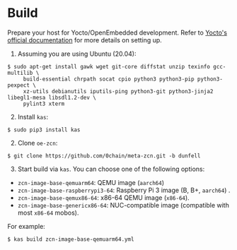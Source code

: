 # Build

Prepare your host for Yocto/OpenEmbedded development. Refer to [Yocto's official documentation](https://www.yoctoproject.org/docs/latest/mega-manual/mega-manual.html#detailed-supported-distros) for more details on setting up.

1. Assuming you are using Ubuntu (20.04):
```
$ sudo apt-get install gawk wget git-core diffstat unzip texinfo gcc-multilib \
     build-essential chrpath socat cpio python3 python3-pip python3-pexpect \
     xz-utils debianutils iputils-ping python3-git python3-jinja2 libegl1-mesa libsdl1.2-dev \
     pylint3 xterm
```

2. Install `kas`:
```
$ sudo pip3 install kas
```

2. Clone `oe-zcn`:
```
$ git clone https://github.com/0chain/meta-zcn.git -b dunfell
```

3. Start build via `kas`. You can choose one of the following options:
- `zcn-image-base-qemuarm64`: QEMU image (`aarch64`)
- `zcn-image-base-raspberrypi3-64`: Raspberry Pi 3 image (B, B+, `aarch64`) .
- `zcn-image-base-qemux86-64`: x86-64 QEMU image (`x86-64`).
- `zcn-image-base-genericx86-64`: NUC-compatible image (compatible with most `x86-64` mobos).

For example:
```
$ kas build zcn-image-base-qemuarm64.yml
```
